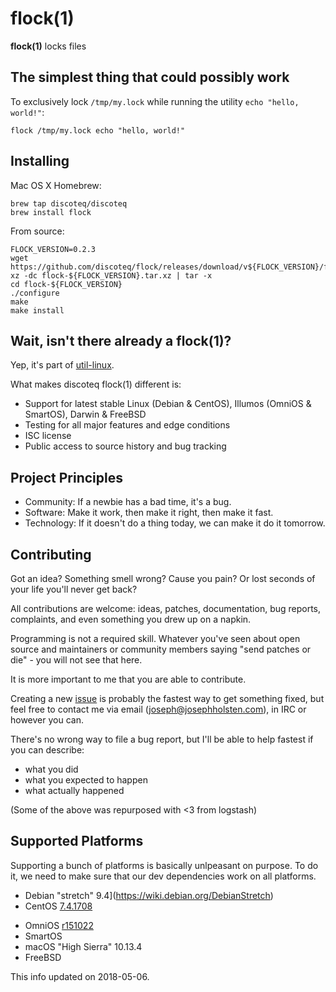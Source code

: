 flock(1)
=======

**flock(1)** locks files

## The simplest thing that could possibly work

To exclusively lock `/tmp/my.lock` while running the utility
`echo "hello, world!"`:

    flock /tmp/my.lock echo "hello, world!"

## Installing

Mac OS X Homebrew:

    brew tap discoteq/discoteq
    brew install flock

From source:

    FLOCK_VERSION=0.2.3
    wget https://github.com/discoteq/flock/releases/download/v${FLOCK_VERSION}/flock-${FLOCK_VERSION}.tar.xz
    xz -dc flock-${FLOCK_VERSION}.tar.xz | tar -x
    cd flock-${FLOCK_VERSION}
    ./configure
    make
    make install

## Wait, isn't there already a flock(1)?

Yep, it's part of [util-linux](https://en.wikipedia.org/wiki/Util-linux).

What makes discoteq flock(1) different is:

* Support for latest stable Linux (Debian & CentOS), Illumos (OmniOS & SmartOS), Darwin & FreeBSD
* Testing for all major features and edge conditions
* ISC license
* Public access to source history and bug tracking

## Project Principles

* Community: If a newbie has a bad time, it's a bug.
* Software: Make it work, then make it right, then make it fast.
* Technology: If it doesn't do a thing today, we can make it do it tomorrow.

## Contributing

Got an idea? Something smell wrong? Cause you pain? Or lost seconds of your life you'll never get back?

All contributions are welcome: ideas, patches, documentation, bug reports, complaints, and even something you drew up on a napkin.

Programming is not a required skill. Whatever you've seen about open source and maintainers or community members saying "send patches or die" - you will not see that here.

It is more important to me that you are able to contribute.

Creating a new [issue](https://github.com/discoteq/flock/issues) is probably the fastest way to get something fixed, but feel free to contact me via email (joseph@josephholsten.com), in IRC or however you can.

There's no wrong way to file a bug report, but I'll be able to help fastest if you can describe:
* what you did
* what you expected to happen
* what actually happened

(Some of the above was repurposed with <3 from logstash)

## Supported Platforms

Supporting a bunch of platforms is basically unlpeasant on purpose. To do it, we need to make sure that our dev dependencies work on all platforms.

* Debian "stretch" 9.4](https://wiki.debian.org/DebianStretch)
* CentOS [7.4.1708](https://wiki.centos.org/Manuals/ReleaseNotes/CentOS7.1708)
- OmniOS [r151022](https://omnios.omniti.com/wiki.php/ReleaseNotes/r151022)
- SmartOS 
- macOS "High Sierra" 10.13.4
- FreeBSD


This info updated on 2018-05-06.
